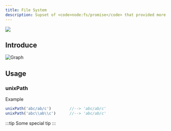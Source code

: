 ```yaml
---
title: File System
description: Supset of <code>node:fs/promise</code> that provided more convenient features.
---
```



![](https://img.shields.io/codecov/c/github/Kythuen/ephemeras?flag=fs)

## Introduce
![Graph](https://picsum.photos/1200/200/?random)

## Usage

### unixPath
<FunctionBlock
  :options="{
    desc: 'Determine path exists or not.',
    type: '(path: string): Promise<boolean>',
    params: [
      {
        name: 'path',
        type: 'string',
        desc: 'The path you want to determine.'
      },
      {
        name: 'path',
        type: 'string',
        desc: 'The path you want to determine.'
      }
    ],
    returns: 'Unix format path.'
  }"
/>

Example
```ts
unixPath('abc/ab/c')        //--> 'abc/ab/c'
unixPath('abc\\ab\\c')      //--> 'abc/ab/c'
```

:::tip
Some special tip
:::